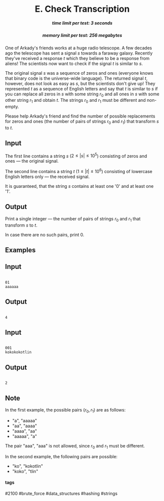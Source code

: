 <h1 style='text-align: center;'> E. Check Transcription</h1>

<h5 style='text-align: center;'>time limit per test: 3 seconds</h5>
<h5 style='text-align: center;'>memory limit per test: 256 megabytes</h5>

One of Arkady's friends works at a huge radio telescope. A few decades ago the telescope has sent a signal $s$ towards a faraway galaxy. Recently they've received a response $t$ which they believe to be a response from aliens! The scientists now want to check if the signal $t$ is similar to $s$.

The original signal $s$ was a sequence of zeros and ones (everyone knows that binary code is the universe-wide language). The returned signal $t$, however, does not look as easy as $s$, but the scientists don't give up! They represented $t$ as a sequence of English letters and say that $t$ is similar to $s$ if you can replace all zeros in $s$ with some string $r_0$ and all ones in $s$ with some other string $r_1$ and obtain $t$. The strings $r_0$ and $r_1$ must be different and non-empty.

Please help Arkady's friend and find the number of possible replacements for zeros and ones (the number of pairs of strings $r_0$ and $r_1$) that transform $s$ to $t$.

## Input

The first line contains a string $s$ ($2 \le |s| \le 10^5$) consisting of zeros and ones — the original signal.

The second line contains a string $t$ ($1 \le |t| \le 10^6$) consisting of lowercase English letters only — the received signal.

It is guaranteed, that the string $s$ contains at least one '0' and at least one '1'.

## Output

Print a single integer — the number of pairs of strings $r_0$ and $r_1$ that transform $s$ to $t$.

In case there are no such pairs, print $0$.

## Examples

## Input


```

01
aaaaaa

```
## Output


```

4

```
## Input


```

001
kokokokotlin

```
## Output


```

2

```
## Note

In the first example, the possible pairs $(r_0, r_1)$ are as follows:

* "a", "aaaaa"
* "aa", "aaaa"
* "aaaa", "aa"
* "aaaaa", "a"

 The pair "aaa", "aaa" is not allowed, since $r_0$ and $r_1$ must be different.

In the second example, the following pairs are possible: 

* "ko", "kokotlin"
* "koko", "tlin"


#### tags 

#2100 #brute_force #data_structures #hashing #strings 